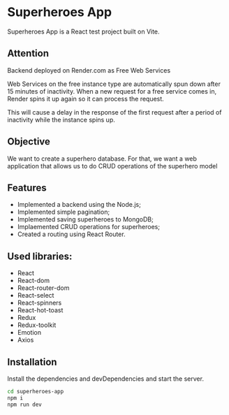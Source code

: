 # Superheroes App

Superheroes App is a React test project built on Vite.

## Attention

Backend deployed on Render.com as Free Web Services

Web Services on the free instance type are automatically spun down after 15 minutes of inactivity. When a new request for a free service comes in, Render spins it up again so it can process the request.

This will cause a delay in the response of the first request after a period of inactivity while the instance spins up.

## Objective

We want to create a superhero database. For that, we want a web application that allows us to
do CRUD operations of the superhero model

## Features

- Implemented a backend using the Node.js;
- Implemented simple pagination;
- Implemented saving superheroes to MongoDB;
- Implaemented CRUD operations for superheroes;
- Created a routing using React Router.

## Used libraries:

- React
- React-dom
- React-router-dom
- React-select
- React-spinners
- React-hot-toast
- Redux
- Redux-toolkit
- Emotion
- Axios

## Installation

Install the dependencies and devDependencies and start the server.

```sh
cd superheroes-app
npm i
npm run dev
```

